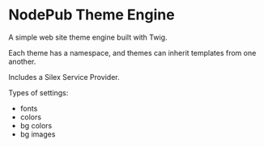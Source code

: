 NodePub Theme Engine
====================

A simple web site theme engine built with Twig.

Each theme has a namespace, and themes can inherit templates from one another.

Includes a Silex Service Provider.

Types of settings:
- fonts
- colors
- bg colors
- bg images